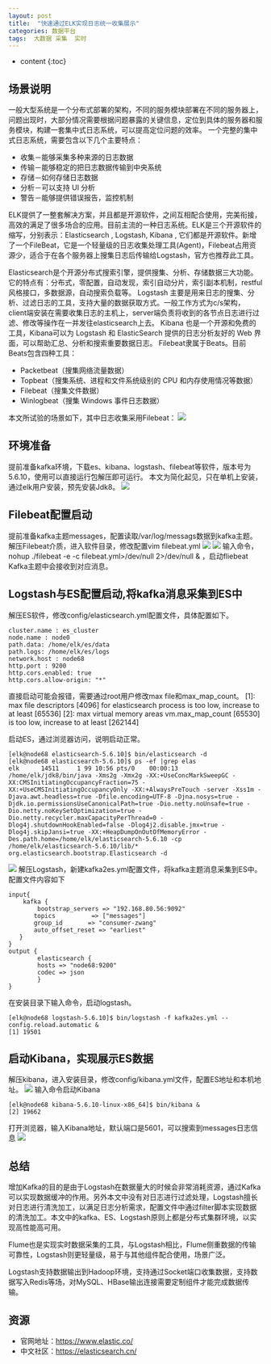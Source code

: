 ```yaml
---
layout: post
title:  "快速通过ELK实现日志统一收集展示"
categories: 数据平台
tags:  大数据 采集  实时  
---
```


* content
{:toc}

## 场景说明
一般大型系统是一个分布式部署的架构，不同的服务模块部署在不同的服务器上，问题出现时，大部分情况需要根据问题暴露的关键信息，定位到具体的服务器和服务模块，构建一套集中式日志系统，可以提高定位问题的效率。
一个完整的集中式日志系统，需要包含以下几个主要特点：

* 收集－能够采集多种来源的日志数据
* 传输－能够稳定的把日志数据传输到中央系统
* 存储－如何存储日志数据
* 分析－可以支持 UI 分析
* 警告－能够提供错误报告，监控机制

ELK提供了一整套解决方案，并且都是开源软件，之间互相配合使用，完美衔接，高效的满足了很多场合的应用。目前主流的一种日志系统。ELK是三个开源软件的缩写，分别表示：Elasticsearch , Logstash, Kibana , 它们都是开源软件。新增了一个FileBeat，它是一个轻量级的日志收集处理工具(Agent)，Filebeat占用资源少，适合于在各个服务器上搜集日志后传输给Logstash，官方也推荐此工具。

Elasticsearch是个开源分布式搜索引擎，提供搜集、分析、存储数据三大功能。它的特点有：分布式，零配置，自动发现，索引自动分片，索引副本机制，restful风格接口，多数据源，自动搜索负载等。
Logstash 主要是用来日志的搜集、分析、过滤日志的工具，支持大量的数据获取方式。一般工作方式为c/s架构，client端安装在需要收集日志的主机上，server端负责将收到的各节点日志进行过滤、修改等操作在一并发往elasticsearch上去。
Kibana 也是一个开源和免费的工具，Kibana可以为 Logstash 和 ElasticSearch 提供的日志分析友好的 Web 界面，可以帮助汇总、分析和搜索重要数据日志。
Filebeat隶属于Beats。目前Beats包含四种工具：

* Packetbeat（搜集网络流量数据）
* Topbeat（搜集系统、进程和文件系统级别的 CPU 和内存使用情况等数据）
* Filebeat（搜集文件数据）
* Winlogbeat（搜集 Windows 事件日志数据）

本文所试验的场景如下，其中日志收集采用Filebeat：
![](https://raw.githubusercontent.com/shockw/shockw.github.io/master/img/20180820/8E74D798-D015-4C89-B8E7-D3ADBAE187BA.png)

## 环境准备
提前准备kafka环境，下载es、kibana、logstash、filebeat等软件，版本号为5.6.10，使用可以直接运行包解压即可运行。
本文为简化起见，只在单机上安装，通过elk用户安装，预先安装Jdk8。
![](https://raw.githubusercontent.com/shockw/shockw.github.io/master/img/20180820/75CEA60C-9DF4-4534-88C8-F28F49F96DCE.png)

## Filebeat配置启动
提前准备kafka主题messages，配置读取/var/log/messags数据到kafka主题。
解压Filebeat介质，进入软件目录，修改配置vim filebeat.yml
![](https://raw.githubusercontent.com/shockw/shockw.github.io/master/img/20180820/1EF461A1-7A47-4CAF-A7D1-AA1E9FCE25ED.png)
![](https://raw.githubusercontent.com/shockw/shockw.github.io/master/img/20180820/073447F5-D0FB-4BC1-8442-F235938D089E.png)
输入命令，nohup ./filebeat -e -c filebeat.yml>/dev/null 2>/dev/null & ，启动fliebeat
Kafka主题中会接收到对应消息。

## Logstash与ES配置启动,将kafka消息采集到ES中
解压ES软件，修改config/elasticsearch.yml配置文件，具体配置如下。

```
cluster.name : es_cluster
node.name : node0
path.data: /home/elk/es/data
path.logs: /home/elk/es/logs
network.host : node68
http.port : 9200
http.cors.enabled: true
http.cors.allow-origin: "*"
```
直接启动可能会报错，需要通过root用户修改max file和max_map_count。
[1]: max file descriptors [4096] for elasticsearch process is too low, increase to at least [65536]
[2]: max virtual memory areas vm.max_map_count [65530] is too low, increase to at least [262144]

启动ES，通过浏览器访问，说明启动正常。

```
[elk@node68 elasticsearch-5.6.10]$ bin/elasticsearch -d
[elk@node68 elasticsearch-5.6.10]$ ps -ef |grep elas
elk      14511     1 99 10:56 pts/0    00:00:13 /home/elk/jdk8/bin/java -Xms2g -Xmx2g -XX:+UseConcMarkSweepGC -XX:CMSInitiatingOccupancyFraction=75 -XX:+UseCMSInitiatingOccupancyOnly -XX:+AlwaysPreTouch -server -Xss1m -Djava.awt.headless=true -Dfile.encoding=UTF-8 -Djna.nosys=true -Djdk.io.permissionsUseCanonicalPath=true -Dio.netty.noUnsafe=true -Dio.netty.noKeySetOptimization=true -Dio.netty.recycler.maxCapacityPerThread=0 -Dlog4j.shutdownHookEnabled=false -Dlog4j2.disable.jmx=true -Dlog4j.skipJansi=true -XX:+HeapDumpOnOutOfMemoryError -Des.path.home=/home/elk/elasticsearch-5.6.10 -cp /home/elk/elasticsearch-5.6.10/lib/* org.elasticsearch.bootstrap.Elasticsearch -d
```
![](https://raw.githubusercontent.com/shockw/shockw.github.io/master/img/20180820/7CDC65E1-6AFE-45D6-838D-9CF080095C31.png)
解压Logstash，新建kafka2es.yml配置文件，将kafka主题消息采集到ES中。配置文件内容如下

```
input{
    kafka {
        bootstrap_servers => "192.168.80.56:9092"
       topics          => ["messages"]
       group_id       => "consumer-zwang"
       auto_offset_reset => "earliest"
   }
}
output {
        elasticsearch {
        hosts => "node68:9200"            
        codec => json
        }   
}
```
在安装目录下输入命令，启动logstash。

```
[elk@node68 logstash-5.6.10]$ bin/logstash -f kafka2es.yml --config.reload.automatic &
[1] 19501
```
## 启动Kibana，实现展示ES数据
解压kibana，进入安装目录，修改config/kibana.yml文件，配置ES地址和本机地址。
![](https://raw.githubusercontent.com/shockw/shockw.github.io/master/img/20180820/F001EFA6-E074-4540-BD1C-D106B0C2D1B6.png)
输入命令启动Kibana

```
[elk@node68 kibana-5.6.10-linux-x86_64]$ bin/kibana &
[2] 19662
```
打开浏览器，输入Kibana地址，默认端口是5601，可以搜索到messages日志信息
![](https://raw.githubusercontent.com/shockw/shockw.github.io/master/img/20180820/71030A0B-1F9D-435C-BBDB-0A666DABF9BA.png)
## 总结
增加Kafka的目的是由于Logstash在数据量大的时候会非常消耗资源，通过Kafka可以实现数据缓冲的作用。另外本文中没有对日志进行过滤处理，Logstash擅长对日志进行清洗加工，以满足日志分析需求，配置文件中通过filter脚本实现数据的清洗加工。本文中的kafka、ES、Logstash原则上都是分布式集群环境，以实现高性能高可用。

Flume也是实现实时数据采集的工具，与Logstash相比，Flume侧重数据的传输可靠性，Logstash则更轻量级，易于与其他组件配合使用，场景广泛。

Logstash支持数据输出到Hadoop环境，支持通过Socket端口收集数据，支持数据写入Redis等场，对MySQL、HBase输出连接需要定制组件才能完成数据传输。

## 资源
* 官网地址：https://www.elastic.co/
* 中文社区：https://elasticsearch.cn/